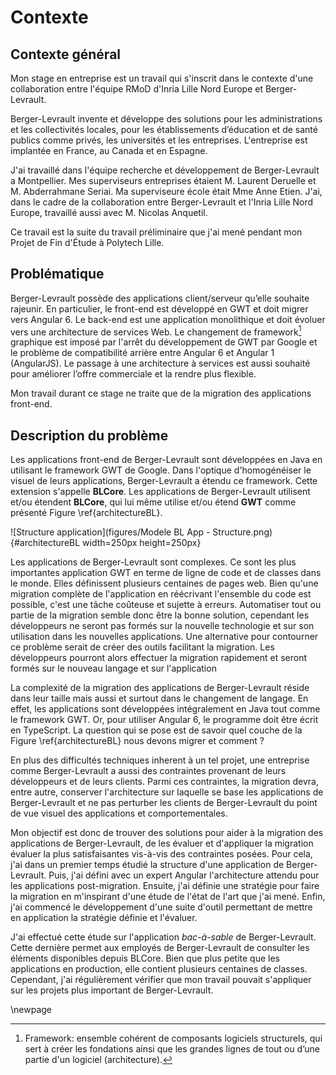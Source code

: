 # Contexte

## Contexte général

Mon stage en entreprise est un travail qui s'inscrit dans le contexte d'une collaboration entre l'équipe RMoD d'Inria Lille Nord Europe et Berger-Levrault.

Berger-Levrault invente et développe des solutions pour les administrations et les collectivités locales, pour les établissements d’éducation et de santé publics comme privés, les universités et les entreprises.
L'entreprise est implantée en France, au Canada et en Espagne.

J'ai travaillé dans l'équipe recherche et développement de Berger-Levrault a Montpellier.
Mes superviseurs entreprises étaient M. Laurent Deruelle et M. Abderrahmane Seriai.
Ma superviseure école était Mme Anne Etien.
J'ai, dans le cadre de la collaboration entre Berger-Levrault et l'Inria Lille Nord Europe, travaillé aussi avec M. Nicolas Anquetil.

Ce travail est la suite du travail préliminaire que j'ai mené pendant mon Projet de Fin d'Étude à Polytech Lille.

## Problématique

Berger-Levrault possède des applications client/serveur qu’elle souhaite rajeunir.
En particulier, le front-end est développé en GWT et doit migrer vers Angular 6.
Le back-end est une application monolithique et doit évoluer vers une architecture de services Web.
Le changement de framework[^framework] graphique est imposé par l'arrêt du développement de GWT
  par Google et le problème de compatibilité arrière entre Angular 6 et Angular 1 (AngularJS).
Le passage à une architecture à services est aussi souhaité pour améliorer l’offre commerciale et la rendre plus flexible.

Mon travail durant ce stage ne traite que de la migration des applications front-end.

[^framework]: Framework: ensemble cohérent de composants logiciels structurels, qui sert à créer les fondations ainsi que les grandes lignes de tout ou d’une partie d'un logiciel (architecture).

## Description du problème

Les applications front-end de Berger-Levrault sont développées en Java en utilisant le framework GWT de Google.
Dans l'optique d'homogénéiser le visuel de leurs applications, Berger-Levrault a étendu ce framework.
Cette extension s'appelle **BLCore**.
Les applications de Berger-Levrault utilisent et/ou étendent **BLCore**, qui lui même utilise et/ou étend **GWT** comme présenté Figure \ref{architectureBL}.

![Structure application](figures/Modele BL App - Structure.png){#architectureBL width=250px height=250px}

Les applications de Berger-Levrault sont complexes.
Ce sont les plus importantes application GWT en terme de ligne de code et de classes dans le monde.
Elles définissent plusieurs centaines de pages web.
Bien qu'une migration complète de l'application en réécrivant l'ensemble du code est possible,
    c'est une tâche coûteuse et sujette à erreurs.
Automatiser tout ou partie de la migration semble donc être la bonne solution, cependant les développeurs
    ne seront pas formés sur la nouvelle technologie et sur son utilisation dans les nouvelles applications.
Une alternative pour contourner ce problème serait de créer des outils facilitant la migration.
Les développeurs pourront alors effectuer la migration rapidement et seront formés sur le nouveau langage et sur l'application

La complexité de la migration des applications de Berger-Levrault réside dans
  leur taille mais aussi et surtout dans le changement de langage.
En effet, les applications sont développées intégralement en Java tout comme le framework GWT.
Or, pour utiliser Angular 6, le programme doit être écrit en TypeScript.
La question qui se pose est de savoir quel couche de la Figure \ref{architectureBL} nous devons migrer et comment ?

En plus des difficultés techniques inherent à un tel projet, une entreprise comme Berger-Levrault a aussi
    des contraintes provenant de leurs développeurs et de leurs clients.
Parmi ces contraintes, la migration devra, entre autre,
    conserver l'architecture sur laquelle se base les applications de Berger-Levrault et
    ne pas perturber les clients de Berger-Levrault du point de vue visuel des applications et comportementales.

Mon objectif est donc de trouver des solutions pour aider à la migration des applications de Berger-Levrault,
    de les évaluer et d'appliquer la migration évaluer la plus satisfaisantes vis-à-vis des contraintes posées.
Pour cela, j'ai dans un premier temps étudié la structure d'une application de Berger-Levrault.
Puis, j'ai défini avec un expert Angular l'architecture attendu pour les applications post-migration.
Ensuite, j'ai définie une stratégie pour faire la migration en m'inspirant d'une étude de l'état de l'art que j'ai mené.
Enfin, j'ai commencé le développement d'une suite d'outil permettant de mettre en application
    la stratégie définie et l'évaluer.

J'ai effectué cette étude sur l'application *bac-à-sable* de Berger-Levrault.
Cette dernière permet aux employés de Berger-Levrault de consulter les éléments disponibles depuis BLCore.
Bien que plus petite que les applications en production, elle contient plusieurs centaines de classes.
Cependant, j'ai régulièrement vérifier que mon travail pouvait s'appliquer sur les projets plus important de Berger-Levrault. 

\newpage
